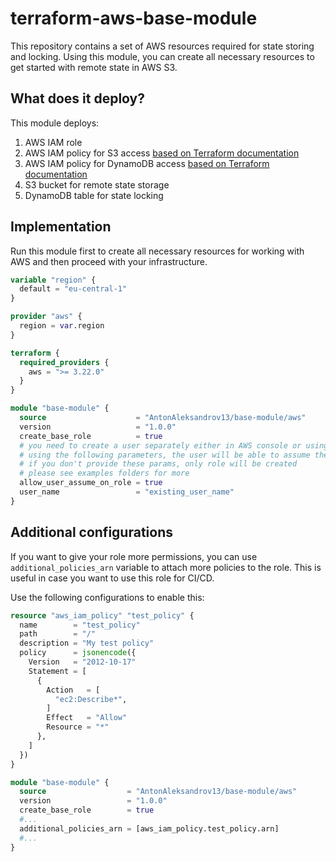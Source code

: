 # terraform-aws-base-module

This repository contains a set of AWS resources required for state storing and locking. Using this module, you can create all necessary resources to get started with remote state in AWS S3.

## What does it deploy?

This module deploys:

1. AWS IAM role
2. AWS IAM policy for S3
   access [based on Terraform documentation](https://www.terraform.io/language/settings/backends/s3)
3. AWS IAM policy for DynamoDB
   access [based on Terraform documentation](https://www.terraform.io/language/settings/backends/s3)
4. S3 bucket for remote state storage
5. DynamoDB table for state locking

## Implementation

Run this module first to create all necessary resources for working with AWS and then proceed with your infrastructure.

```terraform
variable "region" {
  default = "eu-central-1"
}

provider "aws" {
  region = var.region
}

terraform {
  required_providers {
    aws = ">= 3.22.0"
  }
}

module "base-module" {
  source                    = "AntonAleksandrov13/base-module/aws"
  version                   = "1.0.0"
  create_base_role          = true
  # you need to create a user separately either in AWS console or using Terraform resources
  # using the following parameters, the user will be able to assume the newly created role
  # if you don't provide these params, only role will be created
  # please see examples folders for more
  allow_user_assume_on_role = true
  user_name                 = "existing_user_name"
}
```

## Additional configurations

If you want to give your role more permissions, you can use `additional_policies_arn` variable to attach more policies
to the role. This is useful in case you want to use this role for CI/CD.

Use the following configurations to enable this:

```terraform
resource "aws_iam_policy" "test_policy" {
  name        = "test_policy"
  path        = "/"
  description = "My test policy"
  policy      = jsonencode({
    Version   = "2012-10-17"
    Statement = [
      {
        Action   = [
          "ec2:Describe*",
        ]
        Effect   = "Allow"
        Resource = "*"
      },
    ]
  })
}

module "base-module" {
  source                  = "AntonAleksandrov13/base-module/aws"
  version                 = "1.0.0"
  create_base_role        = true
  #...
  additional_policies_arn = [aws_iam_policy.test_policy.arn]
  #...
}
```



